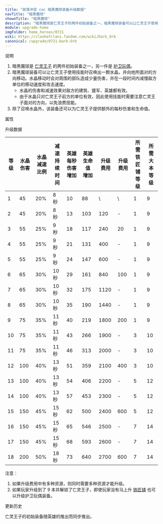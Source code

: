 ```yaml
---
title: "部落冲突 coc 暗黑魔球装备升级数据"
navTitle: "暗黑魔球"
shownTitle: "暗黑魔球"
description: "暗黑魔球是亡灵王子的两件初始装备之一。暗黑魔球装备可以让亡灵王子使用技能时召唤出一颗水晶，并向他所面对的方向移动。水晶移动时会对周围的部队造成少量伤害，并在一段时间内减慢敌方单位的移动速度和攻击速度。"
module: upgrade-home
imgFolder: home_heroes/0721
wiki: https://clashofclans.fandom.com/wiki/Dark_Orb
canonical: /upgrade/0721-Dark-Orb
---
```


<UnitInfo :folder="$frontmatter.imgFolder" imgSrc="Dark_Orb_info.png" :imgAlt="$frontmatter.navTitle" description="对命中的所有目标造成伤害，并减缓目标的速度" />

<SmallTitle>说明</SmallTitle>

1. 暗黑魔球是 [亡灵王子](/upgrade/0204-Minion-Prince) 的两件初始装备之一，另一件是 [护卫玩偶](/upgrade/0720-Henchmen-Puppet)。
2. 暗黑魔球装备可以让亡灵王子使用技能时召唤出一颗水晶，并向他所面对的方向移动。水晶移动时会对周围的部队造成少量伤害，并在一段时间内减慢敌方单位的移动速度和攻击速度。
    - 水晶的伤害和减速效果对敌方的建筑、援军、英雄都有效。
    - 由于水晶只对亡灵王子前方的单位有效，因此使用技能时需要注意亡灵王子面对的方向，以免浪费技能。
3. 除了召唤水晶外，该装备还可以为亡灵王子提供额外的每秒伤害和生命值。

<SmallTitle>属性</SmallTitle>

<UnitProperties>
    <UnitProperty pKey="技能类型" pValue="主动技能" />
    <UnitProperty pKey="装备稀有度" pValue="普通" />
    <UnitProperty pKey="解锁条件" pValue="有亡灵王子即可" />
    <UnitProperty pKey="水晶的作用半径" pValue="6 格（中心点在英雄前方）" />
</UnitProperties>

<SmallTitle>升级数据</SmallTitle>

<script setup>
const tableExtraInfo = [
    {
        "column": 6,
        "type": "cost",
        "icon": "Shiny_Ore",
        "noGoldPass": true
    },
    {
        "column": 7,
        "type": "cost",
        "icon": "Glowy_Ore",
        "noGoldPass": true
    }
];
</script>

<UnitTable :tableExtraInfo="tableExtraInfo">

| 等级 |水晶伤害|水晶<br>减速比例|减速<br>持续时间|英雄每秒伤害<br>增加|英雄生命值<br>增加|升级费用|升级费用|所需<br>铁匠铺等级|所需<br>大本等级|
| ---- |  ---  |      ---      |       ---     |        ---       |       ---       |   --- |  ---  |       ---       |       ---     |
|   1  |   45  |      20%      |      8 秒     |         10       |        88       |    \  |   \   |        1        |        9      |
|   2  |   45  |      20%      |      8 秒     |         13       |       103       |   120 |   -   |        1        |        9      |
|   3  |   55  |      25%      |      9 秒     |         18       |       117       |   240 |   20  |        1        |        9      |
|   4  |   55  |      25%      |      9 秒     |         21       |       131       |   400 |   -   |        1        |        9      |
|   5  |   55  |      25%      |      9 秒     |         24       |       147       |   600 |   -   |        1        |        9      |
|   6  |   65  |      30%      |     10 秒     |         29       |       161       |   840 |  100  |        1        |        9      |
|   7  |   65  |      30%      |     10 秒     |         32       |       175       |  1120 |   -   |        1        |        9      |
|   8  |   65  |      30%      |     10 秒     |         35       |       190       |  1440 |   -   |        1        |        9      |
|   9  |   75  |      35%      |     11 秒     |         40       |       219       |  1800 |  200  |        1        |        9      |
|  10  |   75  |      35%      |     11 秒     |         43       |       266       |  1900 |   -   |        3        |       10      |
|  11  |   75  |      35%      |     11 秒     |         46       |       313       |  2000 |   -   |        3        |       10      |
|  12  |  100  |      40%      |     13 秒     |         51       |       359       |  2100 |  400  |        3        |       10      |
|  13  |  100  |      40%      |     13 秒     |         54       |       406       |  2200 |   -   |        5        |       12      |
|  14  |  100  |      40%      |     13 秒     |         57       |       453       |  2300 |   -   |        5        |       12      |
|  15  |  150  |      45%      |     15 秒     |         62       |       500       |  2400 |  600  |        5        |       12      |
|  16  |  150  |      45%      |     15 秒     |         65       |       546       |  2500 |   -   |        7        |       14      |
|  17  |  150  |      45%      |     15 秒     |         68       |       593       |  2600 |   -   |        7        |       14      |
|  18  |  200  |      50%      |     18 秒     |         73       |       640       |  2700 |  600  |        7        |       14      |
</UnitTable>

注意：

1. 如果升级费用中有多种资源，则同时需要多种资源才能升级。
2. 如果玩家升级到了 9 本并解锁了亡灵王子，即使玩家没有马上升 [铁匠铺](/upgrade/0488-Blacksmith) 也可以升级护卫玩偶装备。

<SmallTitle>更新历史</SmallTitle>

<Timeline>
    <TimelineItem date="2024/11/25">
        <TimelineRow>亡灵王子的初始装备随英雄的推出而同步推出。</TimelineRow>
    </TimelineItem>
    <TimelineItem :historyBottom="true" />
</Timeline>